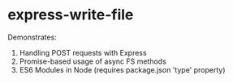 # express-write-file

Demonstrates:
1.  Handling POST requests with Express
2.  Promise-based usage of async FS methods
3.  ES6 Modules in Node (requires package.json 'type' property)

